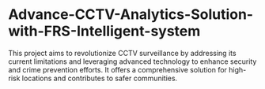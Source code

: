 # Advance-CCTV-Analytics-Solution-with-FRS-Intelligent-system
This project aims to revolutionize CCTV surveillance by addressing its current limitations and leveraging advanced technology to enhance security and crime prevention efforts. It offers a comprehensive solution for high-risk locations and contributes to safer communities.
